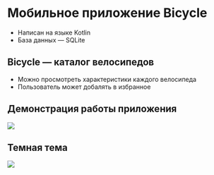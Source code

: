# Мобильное приложение Bicycle

- Написан на языке Kotlin
- База данных — SQLite

## Bicycle — каталог велосипедов

- Можно просмотреть характеристики каждого велосипеда
- Пользователь может добалять в избранное

## Демонстрация работы приложения
![](github_images/Светлая_тема.gif)

## Темная тема
![](github_images/Темная_тема.gif)
